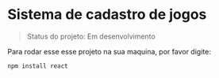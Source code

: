 <h1> Sistema de cadastro de jogos </h1>

> Status do projeto: Em desenvolvimento

Para rodar esse esse projeto na sua maquina, por favor digite:

```
npm install react
```
